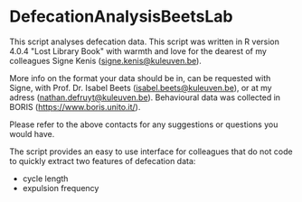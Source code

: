 # DefecationAnalysisBeetsLab

This script analyses defecation data. This script was written
in R version 4.0.4 "Lost Library Book" with warmth and love for the dearest 
of my colleagues Signe Kenis (signe.kenis@kuleuven.be). 

More info on the format your data should be in, can be requested with 
Signe, with Prof. Dr. Isabel Beets (isabel.beets@kuleuven.be), or at my adress
(nathan.defruyt@kuleuven.be). Behavioural data was collected in BORIS
(https://www.boris.unito.it/).

Please refer to the above contacts for any suggestions or questions you would have.

The script provides an easy to use interface for colleagues that do not code
to quickly extract two features of defecation data: 
- cycle length
- expulsion frequency
